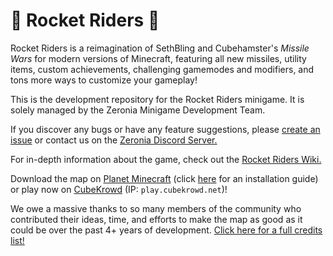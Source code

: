 # 🚀 Rocket Riders 🚀

Rocket Riders is a reimagination of SethBling and Cubehamster's *Missile Wars* for modern versions of Minecraft, featuring all new missiles, utility items, custom achievements, challenging gamemodes and modifiers, and tons more ways to customize your gameplay!

This is the development repository for the Rocket Riders minigame. It is solely managed by the Zeronia Minigame Development Team.

If you discover any bugs or have any feature suggestions, please [create an issue](https://github.com/ZeroniaServer/RocketRiders/issues) or contact us on the [Zeronia Discord Server.](https://discord.gg/X9bZgw7)

For in-depth information about the game, check out the [Rocket Riders Wiki.](https://zeroniaserver.github.io/RocketRidersWiki/)

Download the map on [Planet Minecraft](https://www.planetminecraft.com/project/rocket-riders/) (click [here](https://zeroniaserver.github.io/RocketRidersWiki/installation_guide) for an installation guide) or play now on [CubeKrowd](https://cubekrowd.net/) (IP: `play.cubekrowd.net`)!

We owe a massive thanks to so many members of the community who contributed their ideas, time, and efforts to make the map as good as it could be over the past 4+ years of development. [Click here for a full credits list!](https://zeroniaserver.github.io/RocketRidersWiki/credits/)
